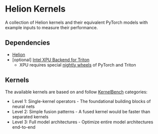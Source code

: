 # Helion Kernels
A collection of Helion kernels and their equivalent PyTorch models with example inputs to measure their performance.

## Dependencies
* [Helion](https://github.com/pytorch/helion)
* [optional] [Intel XPU Backend for Triton](https://github.com/intel/intel-xpu-backend-for-triton)
  * XPU requires special [nightly wheels](https://github.com/intel/intel-xpu-backend-for-triton/actions/workflows/nightly-wheels.yml) of PyTorch and Triton

## Kernels
The available kernels are based on and follow [KernelBench](https://github.com/ScalingIntelligence/KernelBench) categories:
* Level 1: Single-kernel operators - The foundational building blocks of neural nets
* Level 2: Simple fusion patterns - A fused kernel would be faster than separated kernels
* Level 3: Full model architectures - Optimize entire model architectures end-to-end

